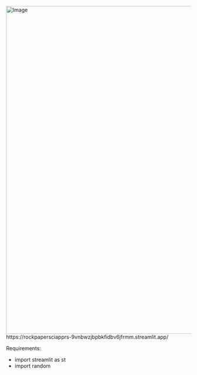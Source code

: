 <img width="895" alt="Image" src="https://github.com/user-attachments/assets/7aa9dc37-448f-476e-af96-b1c02588ce13" />
https://rockpapersciapprs-9vnbwzjbpbkfidbv6jfrmm.streamlit.app/

Requirements:
* import streamlit as st
* import random
